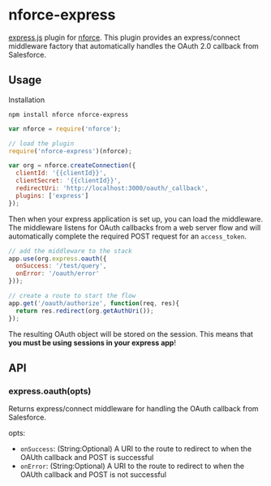 nforce-express
==============

[express.js](https://github.com/strongloop/express) plugin for
[nforce](https://github.com/kevinohara80/nforce). 
This plugin provides an express/connect middleware factory that
automatically handles the OAuth 2.0 callback from Salesforce.

## Usage

Installation

```
npm install nforce nforce-express
```

```js
var nforce = require('nforce');

// load the plugin
require('nforce-express')(nforce);

var org = nforce.createConnection({
  clientId: '{{clientId}}',
  clientSecret: '{{clientId}}',
  redirectUri: 'http://localhost:3000/oauth/_callback',
  plugins: ['express']
});
```

Then when your express application is set up, you can load
the middleware. The middleware listens for OAuth callbacks from
a web server flow and will automatically complete the required
POST request for an `access_token`.

```js
// add the middleware to the stack
app.use(org.express.oauth({
  onSuccess: '/test/query',
  onError: '/oauth/error'
}));

// create a route to start the flow
app.get('/oauth/authorize', function(req, res){
  return res.redirect(org.getAuthUri());
});
```

The resulting OAuth object will be stored on the session. This means that
**you must be using sessions in your express app**!

## API

### express.oauth(opts)

Returns express/connect middleware for handling the OAuth callback from
Salesforce.

opts:

* `onSuccess`: (String:Optional) A URI to the route to redirect to when
the OAUth callback and POST is successful
* `onError`: (String:Optional) A URI to the route to redirect to when
the OAUth callback and POST is not successful
